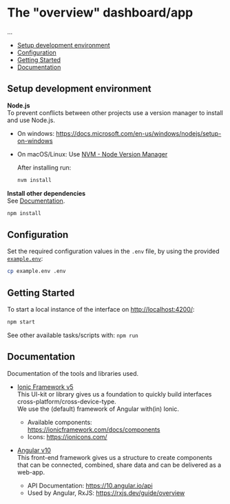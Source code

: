 # The "overview" dashboard/app

...

- [Setup development environment](#setup-development-environment)
- [Configuration](#configuration)
- [Getting Started](#getting-started)
- [Documentation](#documentation)

## Setup development environment

**Node.js**  
To prevent conflicts between other projects use a version manager to install and use Node.js.

- On windows: <https://docs.microsoft.com/en-us/windows/nodejs/setup-on-windows>
- On macOS/Linux: Use [NVM - Node Version Manager](http://nvm.sh/)

  After installing run:

  ```sh
  nvm install
  ```

**Install other dependencies**  
See [Documentation](#documentation).

```sh
npm install
```

## Configuration

Set the required configuration values in the `.env` file, by using the provided [`example.env`](example.env):

```sh
cp example.env .env
```

## Getting Started

To start a local instance of the interface on <http://localhost:4200/>:

```sh
npm start
```

See other available tasks/scripts with: `npm run`

## Documentation

Documentation of the tools and libraries used.

- [Ionic Framework v5](https://ionicframework.com/docs/)  
  This UI-kit or library gives us a foundation to quickly build interfaces cross-platform/cross-device-type.  
  We use the (default) framework of Angular with(in) Ionic.

  - Available components: <https://ionicframework.com/docs/components>
  - Icons: <https://ionicons.com/>

- [Angular v10](https://v10.angular.io/docs)  
  This front-end framework gives us a structure to create components that can be connected, combined, share data and can be delivered as a web-app.

  - API Documentation: <https://10.angular.io/api>
  - Used by Angular, RxJS: <https://rxjs.dev/guide/overview>
